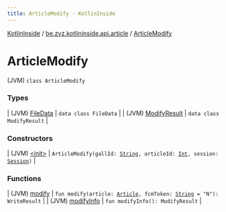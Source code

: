 ```yaml
---
title: ArticleModify - KotlinInside
---
```


[KotlinInside](../../index.html) / [be.zvz.kotlininside.api.article](../index.html) / [ArticleModify](./index.html)

# ArticleModify

(JVM) `class ArticleModify`

### Types

| (JVM) [FileData](-file-data/index.html) | `data class FileData` |
| (JVM) [ModifyResult](-modify-result/index.html) | `data class ModifyResult` |

### Constructors

| (JVM) [&lt;init&gt;](-init-.html) | `ArticleModify(gallId: `[`String`](https://kotlinlang.org/api/latest/jvm/stdlib/kotlin/-string/index.html)`, articleId: `[`Int`](https://kotlinlang.org/api/latest/jvm/stdlib/kotlin/-int/index.html)`, session: `[`Session`](../../be.zvz.kotlininside.session/-session/index.html)`)` |

### Functions

| (JVM) [modify](modify.html) | `fun modify(article: `[`Article`](../../be.zvz.kotlininside.api.type/-article/index.html)`, fcmToken: `[`String`](https://kotlinlang.org/api/latest/jvm/stdlib/kotlin/-string/index.html)` = "N"): WriteResult` |
| (JVM) [modifyInfo](modify-info.html) | `fun modifyInfo(): ModifyResult` |

